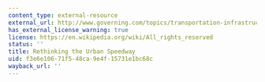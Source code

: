 ```yaml
---
content_type: external-resource
external_url: http://www.governing.com/topics/transportation-infrastructure/Rethinking-The-Urban-Speedway.html
has_external_license_warning: true
license: https://en.wikipedia.org/wiki/All_rights_reserved
status: ''
title: Rethinking the Urban Speedway
uid: f3e6e106-71f5-48ca-9e4f-15731e1bc68c
wayback_url: ''
---
```

